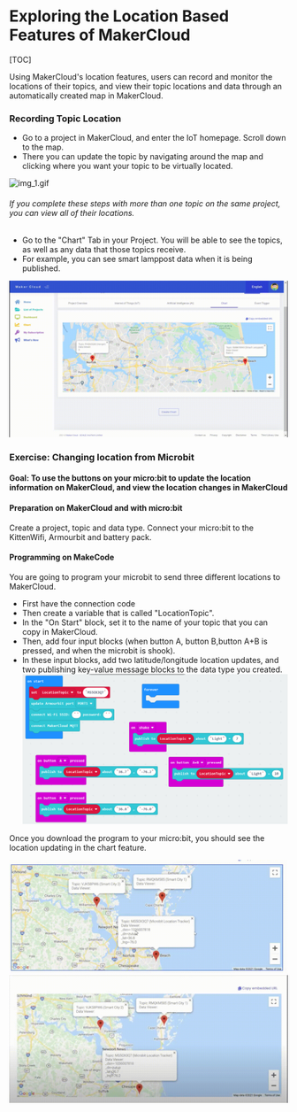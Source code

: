# Exploring the Location Based Features of MakerCloud

[TOC]

Using MakerCloud's location features, users can record and monitor the locations of their topics, and view their topic locations and data through an automatically created map in MakerCloud.

### Recording Topic Location

- Go to a project in MakerCloud, and enter the IoT homepage. Scroll down to the map.
- There you can update the topic by navigating around the map and clicking where you want your topic to be virtually located.

![img_1.gif](img/img_1.gif)

###### If you complete these steps with more than one topic on the same project, you can view all of their locations.
- Go to the "Chart" Tab in your Project. You will be able to see the topics, as well as any data that those topics receive.
- For example, you can see smart lamppost data when it is being published.

![img_2.gif](img/img_2.gif)

### Exercise: Changing location from Microbit
#### Goal: To use the buttons on your micro:bit to update the location information on MakerCloud, and view the location changes in MakerCloud

#### Preparation on MakerCloud and with micro:bit
Create a project, topic and data type.
Connect your micro:bit to the KittenWifi, Armourbit and battery pack.

#### Programming on MakeCode
You are going to program your microbit to send three different locations to MakerCloud.
- First have the connection code
- Then create a variable that is called "LocationTopic". 
- In the "On Start" block, set it to the name of your topic that you can copy in MakerCloud.
- Then, add four input blocks (when button A, button B,button A+B is pressed, and when the microbit is shook).
- In these input blocks, add two latitude/longitude location updates, and two publishing key-value message blocks to the data type you created.
![img_3.png](img/img_3.png)

Once you download the program to your micro:bit, you should see the location updating in the chart feature.

![img_4.gif](img/img_4.gif)
![img_5.gif](img/img_5.gif)

